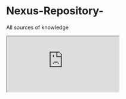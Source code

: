 # Nexus-Repository-
All sources of knowledge 
<iframe src="https://docs.google.com/spreadsheets/d/12o195oaEn7wP4yUNuu8dI5vf0xFzuKhMj2ulgztOyYI/pubhtml?widget=true&amp;headers=false"></iframe>
